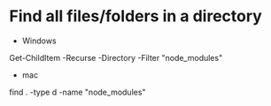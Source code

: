 # Find all files/folders in a directory

- Windows

Get-ChildItem -Recurse -Directory -Filter "node_modules"

- mac

find . -type d -name "node_modules"
